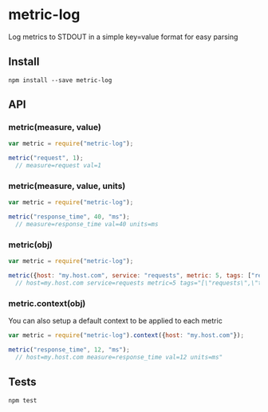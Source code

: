metric-log
==========

Log metrics to STDOUT in a simple key=value format for easy parsing

Install
-------

`npm install --save metric-log`

API
-----

### metric(measure, value)

```js
var metric = require("metric-log");

metric("request", 1);
  // measure=request val=1
```

### metric(measure, value, units)

```js
var metric = require("metric-log");

metric("response_time", 40, "ms");
  // measure=response_time val=40 units=ms
```

### metric(obj)

```js
var metric = require("metric-log");

metric({host: "my.host.com", service: "requests", metric: 5, tags: ["requests", "testing"]});
  // host=my.host.com service=requests metric=5 tags="[\"requests\",\"testing\"]"
```

### metric.context(obj)

You can also setup a default context to be applied to each metric

```js
var metric = require("metric-log").context({host: "my.host.com"});

metric("response_time", 12, "ms");
  // host=my.host.com measure=response_time val=12 units=ms"
```

Tests
-----

```sh
npm test
```
